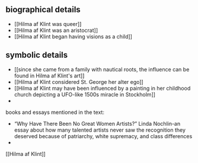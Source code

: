 
## biographical details
- [[Hilma af Klint was queer]]
- [[Hilma af Klint was an aristocrat]]
- [[Hilma af Klint began having visions as a child]]


## symbolic details
- [[since she came from a family with nautical roots, the influence can be found in Hilma af Klint's art]]
- [[Hilma af Klint considered St. George her alter ego]]
- [[Hilma af Klint may have been influenced by a painting in her childhood church depicting a UFO-like 1500s miracle in Stockholm]]
- 



books and essays mentioned in the text:
- “Why Have There Been No Great Women Artists?” Linda Nochlin-an essay about how many talented artists never saw the recognition they deserved because of patriarchy, white supremacy, and class differences
- 

[[Hilma af Klint]]